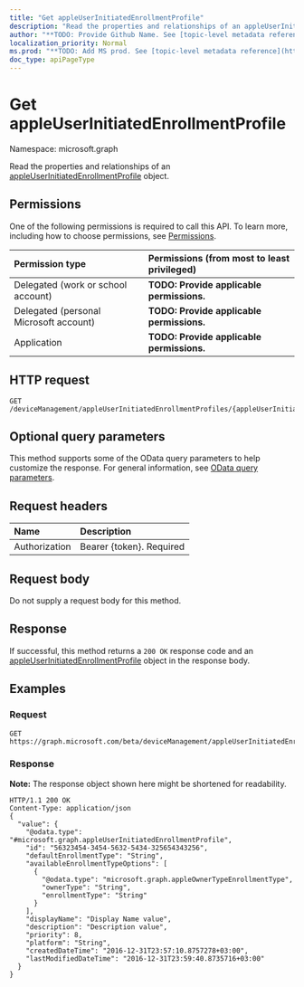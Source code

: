 ```yaml
---
title: "Get appleUserInitiatedEnrollmentProfile"
description: "Read the properties and relationships of an appleUserInitiatedEnrollmentProfile object."
author: "**TODO: Provide Github Name. See [topic-level metadata reference](https://msgo.azurewebsites.net/add/document/guidelines/metadata.html#topic-level-metadata)**"
localization_priority: Normal
ms.prod: "**TODO: Add MS prod. See [topic-level metadata reference](https://msgo.azurewebsites.net/add/document/guidelines/metadata.html#topic-level-metadata)**"
doc_type: apiPageType
---
```


# Get appleUserInitiatedEnrollmentProfile

Namespace: microsoft.graph

Read the properties and relationships of an [appleUserInitiatedEnrollmentProfile](../resources/appleuserinitiatedenrollmentprofile.md) object.

## Permissions
One of the following permissions is required to call this API. To learn more, including how to choose permissions, see [Permissions](/concepts/permissions-reference.md).

|Permission type|Permissions (from most to least privileged)|
|:---|:---|
|Delegated (work or school account)|**TODO: Provide applicable permissions.**|
|Delegated (personal Microsoft account)|**TODO: Provide applicable permissions.**|
|Application|**TODO: Provide applicable permissions.**|

## HTTP request
<!-- {
  "blockType": "ignored"
}
-->
``` http
GET /deviceManagement/appleUserInitiatedEnrollmentProfiles/{appleUserInitiatedEnrollmentProfileId}
```

## Optional query parameters
This method supports some of the OData query parameters to help customize the response. For general information, see [OData query parameters](/graph/query-parameters).

## Request headers
|Name|Description|
|:---|:---|
|Authorization|Bearer {token}. Required|

## Request body
Do not supply a request body for this method.

## Response
If successful, this method returns a `200 OK` response code and an [appleUserInitiatedEnrollmentProfile](../resources/appleuserinitiatedenrollmentprofile.md) object in the response body.

## Examples

### Request
<!-- {
  "blockType": "request",
  "name": "get_appleuserinitiatedenrollmentprofile"
}
-->
``` http
GET https://graph.microsoft.com/beta/deviceManagement/appleUserInitiatedEnrollmentProfiles/{appleUserInitiatedEnrollmentProfileId}
```

### Response
**Note:** The response object shown here might be shortened for readability.
<!-- {
  "blockType": "response",
  "truncated": true,
  "@odata.type": "microsoft.graph.appleUserInitiatedEnrollmentProfile"
}
-->
``` http
HTTP/1.1 200 OK
Content-Type: application/json
{
  "value": {
    "@odata.type": "#microsoft.graph.appleUserInitiatedEnrollmentProfile",
    "id": "56323454-3454-5632-5434-325654343256",
    "defaultEnrollmentType": "String",
    "availableEnrollmentTypeOptions": [
      {
        "@odata.type": "microsoft.graph.appleOwnerTypeEnrollmentType",
        "ownerType": "String",
        "enrollmentType": "String"
      }
    ],
    "displayName": "Display Name value",
    "description": "Description value",
    "priority": 8,
    "platform": "String",
    "createdDateTime": "2016-12-31T23:57:10.8757278+03:00",
    "lastModifiedDateTime": "2016-12-31T23:59:40.8735716+03:00"
  }
}
```

